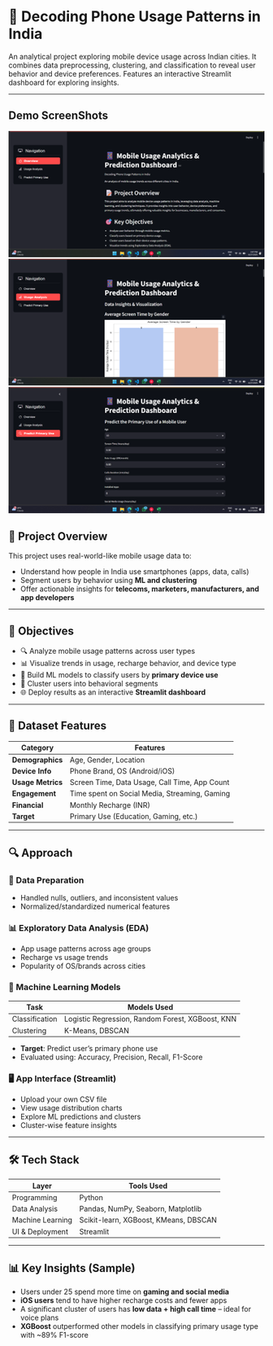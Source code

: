 # 📱 Decoding Phone Usage Patterns in India

An analytical project exploring mobile device usage across Indian cities. It combines data preprocessing, clustering, and classification to reveal user behavior and device preferences. Features an interactive Streamlit dashboard for exploring insights.

---
## Demo ScreenShots

![Picture](https://github.com/Manav2507/Decoding-Phone-Usage-Patterns-in-India-/blob/main/5_1.png)
![Picture](https://github.com/Manav2507/Decoding-Phone-Usage-Patterns-in-India-/blob/main/5_2.png)
![Picture](https://github.com/Manav2507/Decoding-Phone-Usage-Patterns-in-India-/blob/main/5_3.png)

## 📌 Project Overview

This project uses real-world-like mobile usage data to:
- Understand how people in India use smartphones (apps, data, calls)
- Segment users by behavior using **ML and clustering**
- Offer actionable insights for **telecoms, marketers, manufacturers, and app developers**

---

## 🎯 Objectives

- 🔍 Analyze mobile usage patterns across user types  
- 📊 Visualize trends in usage, recharge behavior, and device type  
- 🤖 Build ML models to classify users by **primary device use**  
- 🧠 Cluster users into behavioral segments  
- 🌐 Deploy results as an interactive **Streamlit dashboard**

---

## 📂 Dataset Features

| Category          | Features                                         |
|-------------------|--------------------------------------------------|
| **Demographics**   | Age, Gender, Location                            |
| **Device Info**    | Phone Brand, OS (Android/iOS)                   |
| **Usage Metrics**  | Screen Time, Data Usage, Call Time, App Count   |
| **Engagement**     | Time spent on Social Media, Streaming, Gaming   |
| **Financial**      | Monthly Recharge (INR)                          |
| **Target**         | Primary Use (Education, Gaming, etc.)           |

---

## 🔍 Approach

### 🧹 Data Preparation
- Handled nulls, outliers, and inconsistent values  
- Normalized/standardized numerical features  

### 📊 Exploratory Data Analysis (EDA)
- App usage patterns across age groups  
- Recharge vs usage trends  
- Popularity of OS/brands across cities  

### 🧠 Machine Learning Models
| Task          | Models Used                                 |
|---------------|----------------------------------------------|
| Classification| Logistic Regression, Random Forest, XGBoost, KNN |
| Clustering    | K-Means, DBSCAN                              |

- **Target**: Predict user’s primary phone use  
- Evaluated using: Accuracy, Precision, Recall, F1-Score  

### 🖥️ App Interface (Streamlit)
- Upload your own CSV file  
- View usage distribution charts  
- Explore ML predictions and clusters  
- Cluster-wise feature insights  

---

## 🛠️ Tech Stack

| Layer             | Tools Used                            |
|-------------------|----------------------------------------|
| Programming       | Python                                 |
| Data Analysis     | Pandas, NumPy, Seaborn, Matplotlib     |
| Machine Learning  | Scikit-learn, XGBoost, KMeans, DBSCAN  |
| UI & Deployment   | Streamlit                              |

---

## 📊 Key Insights (Sample)

- Users under 25 spend more time on **gaming and social media**  
- **iOS users** tend to have higher recharge costs and fewer apps  
- A significant cluster of users has **low data + high call time** – ideal for voice plans  
- **XGBoost** outperformed other models in classifying primary usage type with ~89% F1-score  

